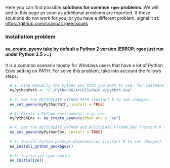 Here you can find possible **solutions for common `rgee` problems**. We
will add to this page as soon as additional problems are reported. If
these solutions do not work for you, or you have a different problem,
signal it at:
<a href="https://github.com/csaybar/rgee/issues" class="uri">https://github.com/csaybar/rgee/issues</a>

### Installation problem

#### ee\_create\_pyenv take by default a Python 2 version (ERROR: rgee just run under Python 3.5 &gt;=)

It is a common scenario mostly for Windows users that have a lot of
Python Envs setting on PATH. For solve this problem, take into account
the follows steps:

``` r
  # 1. Find manually the Python Env that you want to use, for instance:
  myPythonPath <- "C:/Python36/ArcGISx6410.4/python.exe"
  
  # 2. Set the RETICULATE PYTHON PATH (restart R to see changes).
  ee_set_pyenv(myPythonPath, install = TRUE)

  # 3. Create a Python environment, e.g. ee.
  myPythonEnv <- ee_create_pyenv(python_env = "ee")

  # 4. Set the RETICULATE_PYTHON and RETICULATE_PYTHON_ENV (restart R to see changes).
  ee_set_pyenv(myPythonEnv, install = TRUE)
  
  # 5. Install Python package dependencies (restart R to see changes).
  ee_install_python_packages()
  
  # 6. Initialize rgee again!
  ee_Initialize()
```
